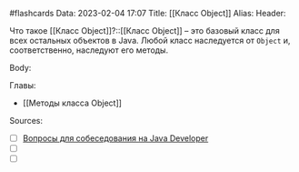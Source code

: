 #flashcards
Data: 2023-02-04 17:07
Title: [[Класс Object]]
Alias:
Header:

Что такое [[Класс Object]]?::[[Класс Object]] – это базовый класс для всех остальных объектов в Java. Любой класс наследуется от `Object` и, соответственно, наследуют его методы.
<!--SR:!2023-11-03,10,610-->



Body:






Главы:
- [[Методы класса Object]]


Sources:
- [ ] [Вопросы для собеседования на Java Developer](https://github.com/enhorse/java-interview/blob/master/README.md#%D0%9E%D0%9E%D0%9F)
- [ ] []()
- [ ] []()
